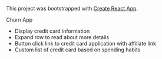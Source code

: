 This project was bootstrapped with [Create React App](https://github.com/facebookincubator/create-react-app).

Churn App
- Display credit card information
- Expand row to read about more details
- Button click link to credit card application with affiliate link
- Custom list of credit card based on spending habits